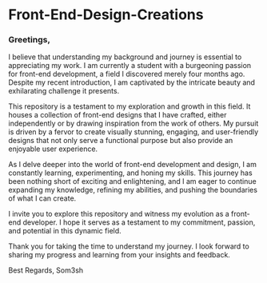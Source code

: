 # Front-End-Design-Creations


### Greetings,

I believe that understanding my background and journey is essential to appreciating my work. I am currently a student with a burgeoning passion for front-end development, a field I discovered merely four months ago. Despite my recent introduction, I am captivated by the intricate beauty and exhilarating challenge it presents.

This repository is a testament to my exploration and growth in this field. It houses a collection of front-end designs that I have crafted, either independently or by drawing inspiration from the work of others. My pursuit is driven by a fervor to create visually stunning, engaging, and user-friendly designs that not only serve a functional purpose but also provide an enjoyable user experience.

As I delve deeper into the world of front-end development and design, I am constantly learning, experimenting, and honing my skills. This journey has been nothing short of exciting and enlightening, and I am eager to continue expanding my knowledge, refining my abilities, and pushing the boundaries of what I can create.

I invite you to explore this repository and witness my evolution as a front-end developer. I hope it serves as a testament to my commitment, passion, and potential in this dynamic field.

Thank you for taking the time to understand my journey. I look forward to sharing my progress and learning from your insights and feedback.

Best Regards, Som3sh

